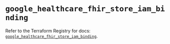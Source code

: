 # `google_healthcare_fhir_store_iam_binding`

Refer to the Terraform Registry for docs: [`google_healthcare_fhir_store_iam_binding`](https://registry.terraform.io/providers/hashicorp/google-beta/5.28.0/docs/resources/google_healthcare_fhir_store_iam_binding).
